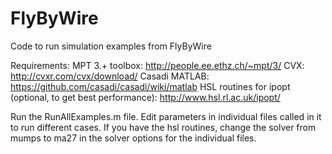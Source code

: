# FlyByWire
Code to run simulation examples from FlyByWire

Requirements:
MPT 3.+ toolbox: http://people.ee.ethz.ch/~mpt/3/
CVX: http://cvxr.com/cvx/download/
Casadi MATLAB: https://github.com/casadi/casadi/wiki/matlab
HSL routines for ipopt (optional, to get best performance):  http://www.hsl.rl.ac.uk/ipopt/

Run the RunAllExamples.m file. Edit parameters in individual files called in it to run different cases. If you have the hsl routines, change the solver from mumps to ma27 in the solver options for the individual files.
